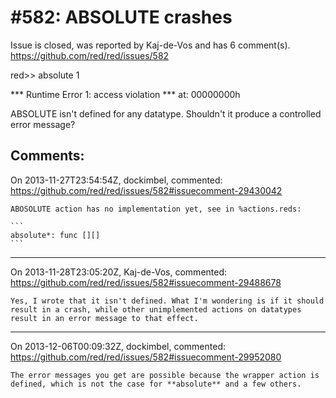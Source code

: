 
#582: ABSOLUTE crashes
================================================================================
Issue is closed, was reported by Kaj-de-Vos and has 6 comment(s).
<https://github.com/red/red/issues/582>

red>> absolute 1

**\* Runtime Error 1: access violation
**\* at: 00000000h

ABSOLUTE isn't defined for any datatype. Shouldn't it produce a controlled error message?



Comments:
--------------------------------------------------------------------------------

On 2013-11-27T23:54:54Z, dockimbel, commented:
<https://github.com/red/red/issues/582#issuecomment-29430042>

    ABOSOLUTE action has no implementation yet, see in %actions.reds:
    
    ```
    absolute*: func [][]
    ```

--------------------------------------------------------------------------------

On 2013-11-28T23:05:20Z, Kaj-de-Vos, commented:
<https://github.com/red/red/issues/582#issuecomment-29488678>

    Yes, I wrote that it isn't defined. What I'm wondering is if it should result in a crash, while other unimplemented actions on datatypes result in an error message to that effect.

--------------------------------------------------------------------------------

On 2013-12-06T00:09:32Z, dockimbel, commented:
<https://github.com/red/red/issues/582#issuecomment-29952080>

    The error messages you get are possible because the wrapper action is defined, which is not the case for **absolute** and a few others.

